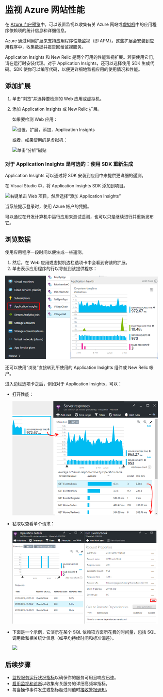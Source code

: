 <properties
	pageTitle="监视 Azure Web 应用性能"
	description="对负载和响应时间、依赖项信息绘制图表，并对性能设置警报。"
	services="azure-portal"
    documentationCenter="na"
	authors="alancameronwills" 
	manager="douge"/>

<tags 
	ms.service="azure-portal" 
	ms.date="07/28/2015"
	wacn.date="09/26/2016"/>

# 监视 Azure 网站性能

在 [Azure 门户预览](http://portal.azure.cn)中，可以设置监视以收集有关 Azure 网站或[虚拟机](/documentation/articles/virtual-machines-about/)中的应用程序依赖项的统计信息和详细信息。

Azure 通过利用扩展来支持应用程序性能监视（即 APM）。这些扩展会安装到应用程序中，收集数据并报告回给监视服务。

Application Insights 和 New Relic 是两个可用的性能监视扩展。若要使用它们，请在运行时安装代理。对于 Application Insights，还可以选择使用 SDK 生成代码。SDK 使你可以编写代码，以便更详细地监视应用的使用情况和性能。

## 添加扩展

1. 单击“浏览”并选择要检测的 Web 应用或虚拟机。

2. 添加 Application Insights 或 New Relic 扩展。

    如果要检测 Web 应用：

    ![设置，扩展，添加，Application Insights](./media/insights-perf-analytics/05-extend.png)

    或者，如果使用的是虚拟机：

    ![单击“分析”磁贴](./media/insights-perf-analytics/10-vm1.png)

### 对于 Application Insights 是可选的：使用 SDK 重新生成

Application Insights 可以通过将 SDK 安装到应用中来提供更详细的遥测。

在 Visual Studio 中，将 Application Insights SDK 添加到项目。

![右键单击 Web 项目，然后选择“添加 Application Insights”](./media/insights-perf-analytics/03-add.png)

当系统提示登录时，使用 Azure 帐户的凭据。

可以通过在开发计算机中运行应用来测试遥测，也可以只是继续进行并重新发布它。


## 浏览数据

使用应用程序一段时间以便生成一些遥测。

1. 然后，在 Web 应用或虚拟机边栏选项卡中会看到安装的扩展。
2. 单击表示应用程序的行以导航到该提供程序：

![单击刷新](./media/insights-perf-analytics/06-overview.png)

还可以使用“浏览”直接转到所使用的 Application Insights 组件或 New Relic 帐户。

进入边栏选项卡之后，例如对于 Application Insights，可以：

- 打开性能：

    ![在 Application Insights 概述边栏选项卡中，单击“性能”磁贴](./media/insights-perf-analytics/07-dependency.png)

- 钻取以查看单个请求：

    ![在网格中，单击依赖项以查看相关请求。](./media/insights-perf-analytics/08-requests.png)

- 下面是一个示例，它演示在某个 SQL 依赖项方面所花费的时间量，包括 SQL 调用数和相关统计信息（如平均持续时间和标准偏差）。 

    ![](./media/insights-perf-analytics/01-example.png)



## 后续步骤

* [监视服务运行状况指标](/documentation/articles/insights-how-to-customize-monitoring/)以确保你的服务可用且响应迅速。
* [启用监视和诊断](/documentation/articles/insights-how-to-use-diagnostics/)以收集有关服务的详细高频率指标。
* 每当操作事件发生或指标超过阈值时[接收警报通知](/documentation/articles/insights-receive-alert-notifications/)。


 
<!---HONumber=Mooncake_0503_2016-->